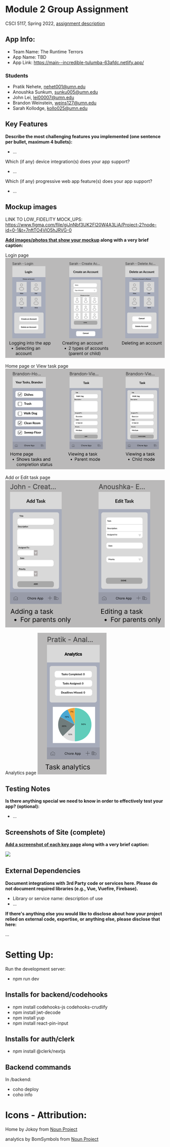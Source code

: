 # Module 2 Group Assignment

CSCI 5117, Spring 2022, [assignment description](https://canvas.umn.edu/courses/355584/pages/project-2)

## App Info:

* Team Name: The Runtime Terrors
* App Name: TBD
* App Link: https://main--incredible-tulumba-63afdc.netlify.app/

### Students

* Pratik Nehete, nehet001@umn.edu
* Anoushka Sunkum, sunku005@umn.edu
* John Lei, lei00007@umn.edu
* Brandon Weinstein, weins127@umn.edu
* Sarah Kollodge, kollo025@umn.edu


## Key Features

**Describe the most challenging features you implemented
(one sentence per bullet, maximum 4 bullets):**

* ...

Which (if any) device integration(s) does your app support?

* ...

Which (if any) progressive web app feature(s) does your app support?

* ...



## Mockup images

LINK TO LOW_FIDELITY MOCK_UPS: https://www.figma.com/file/giJnNbf3UK2Fl20W4A3LiA/Project-2?node-id=0-1&t=7nftTO4VlO5hJRVG-0

**[Add images/photos that show your mockup](https://stackoverflow.com/questions/10189356/how-to-add-screenshot-to-readmes-in-github-repository) along with a very brief caption:**

Login page
![Login](mockup/login.png)

Home page or View task page
![Home and View Task](mockup/home.png)

Add or Edit task page
![Add or Edit Tasks](mockup/add.png)

Analytics page
![Analytics](mockup/analytics.png)


## Testing Notes

**Is there anything special we need to know in order to effectively test your app? (optional):**

* ...



## Screenshots of Site (complete)

**[Add a screenshot of each key page](https://stackoverflow.com/questions/10189356/how-to-add-screenshot-to-readmes-in-github-repository)
along with a very brief caption:**

![](https://media.giphy.com/media/o0vwzuFwCGAFO/giphy.gif)



## External Dependencies

**Document integrations with 3rd Party code or services here.
Please do not document required libraries (e.g., Vue, Vuefire, Firebase).**

* Library or service name: description of use
* ...

**If there's anything else you would like to disclose about how your project
relied on external code, expertise, or anything else, please disclose that
here:**

...



# Setting Up:

Run the development server:
- npm run dev

## Installs for backend/codehooks
- npm install codehooks-js codehooks-crudlify
- npm install jwt-decode
- npm install yup
- npm install react-pin-input

## Installs for auth/clerk
- npm install @clerk/nextjs


## Backend commands
In /backend: 
- coho deploy
- coho info


# Icons - Attribution:

Home by Jokoy from <a href="https://thenounproject.com/browse/icons/term/home/" target="_blank" title="Home Icons">Noun Project</a>

analytics by BomSymbols from <a href="https://thenounproject.com/browse/icons/term/analytics/" target="_blank" title="analytics Icons">Noun Project</a>